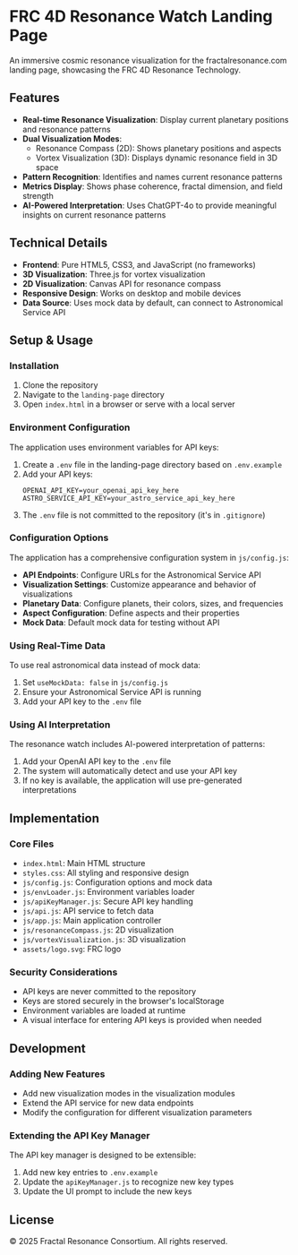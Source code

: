 # FRC 4D Resonance Watch Landing Page

An immersive cosmic resonance visualization for the fractalresonance.com landing page, showcasing the FRC 4D Resonance Technology.

## Features

- **Real-time Resonance Visualization**: Display current planetary positions and resonance patterns
- **Dual Visualization Modes**:
  - Resonance Compass (2D): Shows planetary positions and aspects
  - Vortex Visualization (3D): Displays dynamic resonance field in 3D space
- **Pattern Recognition**: Identifies and names current resonance patterns
- **Metrics Display**: Shows phase coherence, fractal dimension, and field strength
- **AI-Powered Interpretation**: Uses ChatGPT-4o to provide meaningful insights on current resonance patterns

## Technical Details

- **Frontend**: Pure HTML5, CSS3, and JavaScript (no frameworks)
- **3D Visualization**: Three.js for vortex visualization
- **2D Visualization**: Canvas API for resonance compass
- **Responsive Design**: Works on desktop and mobile devices
- **Data Source**: Uses mock data by default, can connect to Astronomical Service API

## Setup & Usage

### Installation

1. Clone the repository
2. Navigate to the `landing-page` directory
3. Open `index.html` in a browser or serve with a local server

### Environment Configuration

The application uses environment variables for API keys:

1. Create a `.env` file in the landing-page directory based on `.env.example`
2. Add your API keys:
   ```
   OPENAI_API_KEY=your_openai_api_key_here
   ASTRO_SERVICE_API_KEY=your_astro_service_api_key_here
   ```
3. The `.env` file is not committed to the repository (it's in `.gitignore`)

### Configuration Options

The application has a comprehensive configuration system in `js/config.js`:

- **API Endpoints**: Configure URLs for the Astronomical Service API
- **Visualization Settings**: Customize appearance and behavior of visualizations
- **Planetary Data**: Configure planets, their colors, sizes, and frequencies
- **Aspect Configuration**: Define aspects and their properties
- **Mock Data**: Default mock data for testing without API

### Using Real-Time Data

To use real astronomical data instead of mock data:

1. Set `useMockData: false` in `js/config.js`
2. Ensure your Astronomical Service API is running
3. Add your API key to the `.env` file

### Using AI Interpretation

The resonance watch includes AI-powered interpretation of patterns:

1. Add your OpenAI API key to the `.env` file
2. The system will automatically detect and use your API key
3. If no key is available, the application will use pre-generated interpretations

## Implementation

### Core Files

- `index.html`: Main HTML structure
- `styles.css`: All styling and responsive design
- `js/config.js`: Configuration options and mock data
- `js/envLoader.js`: Environment variables loader
- `js/apiKeyManager.js`: Secure API key handling
- `js/api.js`: API service to fetch data
- `js/app.js`: Main application controller
- `js/resonanceCompass.js`: 2D visualization
- `js/vortexVisualization.js`: 3D visualization
- `assets/logo.svg`: FRC logo

### Security Considerations

- API keys are never committed to the repository
- Keys are stored securely in the browser's localStorage
- Environment variables are loaded at runtime
- A visual interface for entering API keys is provided when needed

## Development

### Adding New Features

- Add new visualization modes in the visualization modules
- Extend the API service for new data endpoints
- Modify the configuration for different visualization parameters

### Extending the API Key Manager

The API key manager is designed to be extensible:

1. Add new key entries to `.env.example`
2. Update the `apiKeyManager.js` to recognize new key types
3. Update the UI prompt to include the new keys

## License

© 2025 Fractal Resonance Consortium. All rights reserved.